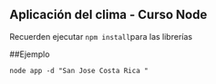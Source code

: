 ## Aplicación del clima - Curso Node

Recuerden ejecutar ```npm install```para las librerías

##Ejemplo
```
node app -d "San Jose Costa Rica "
```